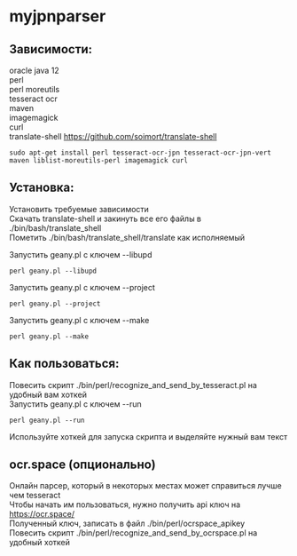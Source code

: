 # myjpnparser  
  
## Зависимости:  
  
oracle java 12  
perl  
perl moreutils  
tesseract ocr  
maven  
imagemagick  
curl  
translate-shell https://github.com/soimort/translate-shell  
  
`sudo apt-get install perl tesseract-ocr-jpn tesseract-ocr-jpn-vert maven liblist-moreutils-perl imagemagick curl`
  
  
## Установка:  

Установить требуемые зависимости  
Скачать translate-shell и закинуть все его файлы в ./bin/bash/translate_shell  
Пометить ./bin/bash/translate_shell/translate как исполняемый  

Запустить geany.pl c ключем --libupd  
  
`perl geany.pl --libupd` 
  
Запустить geany.pl c ключем --project  
  
`perl geany.pl --project`   
  
Запустить geany.pl c ключем --make  
  
`perl geany.pl --make`  
  
  
## Как пользоваться:  
  
Повесить скрипт ./bin/perl/recognize_and_send_by_tesseract.pl на удобный вам хоткей  
Запустить geany.pl c ключем --run  

`perl geany.pl --run`  
  
Используйте хоткей для запуска скрипта и выделяйте нужный вам текст  
  
## ocr.space (опционально)

Онлайн парсер, который в некоторых местах может справиться лучше чем tesseract  
Чтобы начать им пользоваться, нужно получить api ключ на https://ocr.space/  
Полученный ключ, записать в файл ./bin/perl/ocrspace_apikey  
Повесить скрипт ./bin/perl/recognize_and_send_by_ocrspace.pl на удобный хоткей
